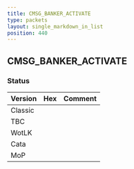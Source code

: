 ```yaml
---
title: CMSG_BANKER_ACTIVATE
type: packets
layout: single_markdown_in_list
position: 440
---
```


## CMSG_BANKER_ACTIVATE

### Status

Version | Hex | Comment
---------- | ---------- | ---------- 
Classic |  |  
TBC |  |  
WotLK |  |  
Cata |  |  
MoP |  |  